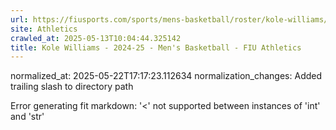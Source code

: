 ```yaml
---
url: https://fiusports.com/sports/mens-basketball/roster/kole-williams/12793/
site: Athletics
crawled_at: 2025-05-13T10:04:44.325142
title: Kole Williams - 2024-25 - Men's Basketball - FIU Athletics
---
```

normalized_at: 2025-05-22T17:17:23.112634
normalization_changes: Added trailing slash to directory path

Error generating fit markdown: '<' not supported between instances of 'int' and 'str'